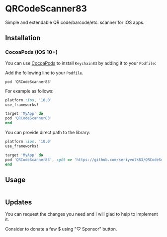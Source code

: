 # QRCodeScanner83

Simple and extendable QR code/barcode/etc. scanner for iOS apps.

## Installation

### CocoaPods (iOS 10+)

You can use [CocoaPods](http://cocoapods.org/) to install `Keychain83` by adding it to your `Podfile`:

Add the following line to your `Podfile`.
```
pod 'QRCodeScanner83'
```

For example as follows:

```ruby
platform :ios, '10.0'
use_frameworks!

target 'MyApp' do
pod 'QRCodeScanner83'
end
```

You can provide direct path to the library:

```ruby
platform :ios, '10.0'
use_frameworks!

target 'MyApp' do
pod 'QRCodeScanner83', :git => 'https://github.com/seriyvolk83/QRCodeScanner.git'
end
```

## Usage

```swift

```

## Updates

You can request the changes you need and I will glad to help to implement it.

Consider to donate a few $ using "♡ Sponsor" button.
